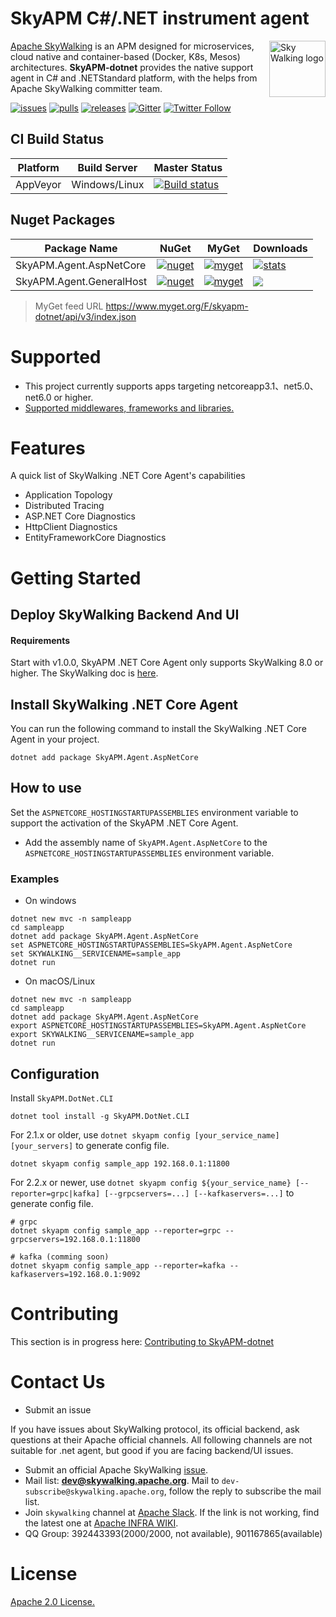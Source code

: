 SkyAPM C#/.NET instrument agent
==========

<img src="https://skyapmtest.github.io/page-resources/SkyAPM/skyapm.png" alt="Sky Walking logo" height="90px" align="right" />

[Apache SkyWalking](https://github.com/apache/incubator-skywalking) is an APM designed for microservices, cloud native and container-based (Docker, K8s, Mesos) architectures. **SkyAPM-dotnet** provides the native support agent in C# and .NETStandard platform, with the helps from Apache SkyWalking committer team.

[![issues](https://img.shields.io/github/issues-raw/skyapm/skyapm-dotnet.svg?style=flat-square)](https://github.com/SkyAPM/SkyAPM-dotnet/issues)
[![pulls](https://img.shields.io/github/issues-pr-raw/skyapm/skyapm-dotnet.svg?style=flat-square)](https://github.com/SkyAPM/SkyAPM-dotnet/pulls)
[![releases](https://img.shields.io/github/release/skyapm/skyapm-dotnet.svg?style=flat-square)](https://github.com/SkyAPM/SkyAPM-dotnet/releases)
[![Gitter](https://img.shields.io/gitter/room/openskywalking/lobby.svg?style=flat-square)](https://gitter.im/openskywalking/Lobby)
[![Twitter Follow](https://img.shields.io/twitter/follow/asfskywalking.svg?style=flat-square&label=Follow&logo=twitter)](https://twitter.com/AsfSkyWalking)

## CI Build Status

| Platform | Build Server | Master Status  |
|--------- |------------- |---------|
| AppVeyor |  Windows/Linux |[![Build status](https://ci.appveyor.com/api/projects/status/fl6vucwfn1vu94dv/branch/master?svg=true)](https://ci.appveyor.com/project/wu-sheng/skywalking-csharp/branch/master)|

## Nuget Packages

| Package Name |  NuGet | MyGet | Downloads
|--------------|  ------- |  ------- |  ----
| SkyAPM.Agent.AspNetCore | [![nuget](https://img.shields.io/nuget/v/SkyAPM.Agent.AspNetCore.svg?style=flat-square)](https://www.nuget.org/packages/SkyAPM.Agent.AspNetCore) | [![myget](https://img.shields.io/myget/skyapm-dotnet/vpre/SkyAPM.Agent.AspNetCore.svg?style=flat-square)](https://www.myget.org/feed/skyapm-dotnet/package/nuget/SkyAPM.Agent.AspNetCore) | [![stats](https://img.shields.io/nuget/dt/SkyAPM.Agent.AspNetCore.svg?style=flat-square)](https://www.nuget.org/stats/packages/SkyAPM.Agent.AspNetCore?groupby=Version)
| SkyAPM.Agent.GeneralHost | [![nuget](https://img.shields.io/nuget/v/SkyAPM.Agent.GeneralHost.svg?style=flat-square)](https://www.nuget.org/packages/SkyAPM.Agent.GeneralHost) | [![myget](https://img.shields.io/myget/skyapm-dotnet/vpre/SkyAPM.Agent.GeneralHost.svg?style=flat-square)](https://www.myget.org/feed/skyapm-dotnet/package/nuget/SkyAPM.Agent.GeneralHost) | [![](https://img.shields.io/nuget/dt/SkyAPM.Agent.GeneralHost.svg?style=flat-square)](https://www.nuget.org/stats/packages/SkyAPM.Agent.GeneralHost?groupby=Version)

> MyGet feed URL https://www.myget.org/F/skyapm-dotnet/api/v3/index.json

# Supported
- This project currently supports apps targeting netcoreapp3.1、net5.0、net6.0 or higher.
- [Supported middlewares, frameworks and libraries.](docs/Supported-list.md)

# Features
A quick list of SkyWalking .NET Core Agent's capabilities
- Application Topology
- Distributed Tracing
- ASP.NET Core Diagnostics
- HttpClient Diagnostics
- EntityFrameworkCore Diagnostics

# Getting Started

## Deploy SkyWalking Backend And UI

#### Requirements
Start with v1.0.0, SkyAPM .NET Core Agent only supports SkyWalking 8.0 or higher. The SkyWalking doc is [here](https://skywalking.apache.org/docs/).

## Install SkyWalking .NET Core Agent

You can run the following command to install the SkyWalking .NET Core Agent in your project.

```
dotnet add package SkyAPM.Agent.AspNetCore
```

## How to use
Set the `ASPNETCORE_HOSTINGSTARTUPASSEMBLIES` environment variable to support the activation of the SkyAPM .NET Core Agent.

- Add the assembly name of `SkyAPM.Agent.AspNetCore` to the `ASPNETCORE_HOSTINGSTARTUPASSEMBLIES` environment variable.

### Examples
- On windows

```
dotnet new mvc -n sampleapp
cd sampleapp
dotnet add package SkyAPM.Agent.AspNetCore
set ASPNETCORE_HOSTINGSTARTUPASSEMBLIES=SkyAPM.Agent.AspNetCore
set SKYWALKING__SERVICENAME=sample_app
dotnet run
```

- On macOS/Linux

```
dotnet new mvc -n sampleapp
cd sampleapp
dotnet add package SkyAPM.Agent.AspNetCore
export ASPNETCORE_HOSTINGSTARTUPASSEMBLIES=SkyAPM.Agent.AspNetCore
export SKYWALKING__SERVICENAME=sample_app
dotnet run
```

## Configuration

Install `SkyAPM.DotNet.CLI`

```
dotnet tool install -g SkyAPM.DotNet.CLI
```

For 2.1.x or older, use `dotnet skyapm config [your_service_name] [your_servers]` to generate config file.

```
dotnet skyapm config sample_app 192.168.0.1:11800
```

For 2.2.x or newer, use `dotnet skyapm config ${your_service_name} [--reporter=grpc|kafka] [--grpcservers=...] [--kafkaservers=...]` to generate config file.

```
# grpc
dotnet skyapm config sample_app --reporter=grpc --grpcservers=192.168.0.1:11800

# kafka (comming soon)
dotnet skyapm config sample_app --reporter=kafka --kafkaservers=192.168.0.1:9092
```

# Contributing
This section is in progress here: [Contributing to SkyAPM-dotnet](/CONTIBUTING.md)

# Contact Us
* Submit an issue

If you have issues about SkyWalking protocol, its official backend, ask questions at their Apache official channels. All following channels are not suitable for .net agent, but good if you are facing backend/UI issues.
* Submit an official Apache SkyWalking [issue](https://github.com/apache/skywalking/issues).
* Mail list: **dev@skywalking.apache.org**. Mail to `dev-subscribe@skywalking.apache.org`, follow the reply to subscribe the mail list.
* Join `skywalking` channel at [Apache Slack](https://join.slack.com/t/the-asf/shared_invite/enQtNzc2ODE3MjI1MDk1LTAyZGJmNTg1NWZhNmVmOWZjMjA2MGUyOGY4MjE5ZGUwOTQxY2Q3MDBmNTM5YTllNGU4M2QyMzQ4M2U4ZjQ5YmY). If the link is not working, find the latest one at [Apache INFRA WIKI](https://cwiki.apache.org/confluence/display/INFRA/Slack+Guest+Invites).
* QQ Group: 392443393(2000/2000, not available), 901167865(available)

# License
[Apache 2.0 License.](/LICENSE)
